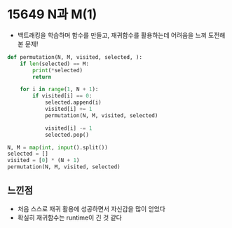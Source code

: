 # 15649 N과 M(1)

- 백트래킹을 학습하며 함수를 만들고, 재귀함수를 활용하는데 어려움을 느껴 도전해본 문제!

```py
def permutation(N, M, visited, selected, ):
    if len(selected) == M:
        print(*selected)
        return

    for i in range(1, N + 1):
        if visited[i] == 0:
            selected.append(i)
            visited[i] += 1
            permutation(N, M, visited, selected)

            visited[i] -= 1
            selected.pop()

N, M = map(int, input().split())
selected = []
visited = [0] * (N + 1)
permutation(N, M, visited, selected)
```

## 느낀점
- 처음 스스로 재귀 활용에 성공하면서 자신감을 많이 얻었다
- 확실히 재귀함수는 runtime이 긴 것 같다